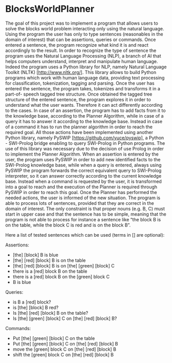 # BlocksWorldPlanner

The goal of this project was to implement a program that allows users to solve the blocks world problem interacting only using the natural language. Using the program the user has only to type sentences (reasonables in the domain of interest) that can be assertions, queries or commands. 
Once entered a sentence, the program recognize what kind it is and react accordingly to the result. In order to recognize the type of sentence the program uses the Natural Language Processing (NLP), a branch of AI that helps computers understand, interpret and manipulate human language. 
Indeed the program uses a Python library for NLP, namely Natural Language Toolkit (NLTK) [http://www.nltk.org/]. 
This library allows to build Python programs which work with human language data, providing text processing for classification, tokenization, tagging and parsing. Once the user has entered the sentence, the program takes, tokenizes and transforms it in a part-of- speech tagged tree structure. Once obtained the tagged tree structure of the entered sentence, the program explores it in order to understand what the user wants. 
Therefore it can act differently according to the cases. In case of an assertion, the program has to add facts from it to the knowledge base, according to the Planner Algorithm, while in case of a query it has to answer it according to the knowledge base. 
Instead in case of a command it has to run the planner algorithm in order to reach the required goal. All those actions have been implemented using another Python library, namely PySWIP [https://github.com/yuce/pyswip], a Python - SWI-Prolog bridge enabling to query SWI-Prolog in Python programs. The use of this library was necessary due to the decision of use Prolog in order to implement the Planner Algorithm. 
When an assertion is entered by the user, the program uses PySWIP in order to add new identified facts to the SWI-Prolog knowledge base, while when a query is entered, always using PySWIP the program forwards the correct equivalent query to SWI-Prolog interpreter, so it can answer correctly according to the current knowledge base. Instead when a command is requested by the user, it is transformed into a goal to reach and the execution of the Planner is required through PySWIP in order to reach this goal. 
Once the Planner has performed the needed actions, the user is informed of the new situation. 
The program is able to process lots of sentences, provided that they are correct in the domain of interest. 
The only constraint is that proper nouns (e.g. B, C) must start in upper case and that the sentence has to be simple, meaning that the program is not able to process for instance a sentence like “the block B is on the table, while the block C is red and is on the block B”. 

Here a list of tested sentences which can be used (terms in [] are optional): 

Assertions: 
- [the] [block] B is blue 
- [the] [red] [block] B is on the table 
- [the] [red] [block] B is on [the] [green] [block] C 
- there is a [red] block B on the table 
- there is a [red] block B on the [green] block C 
- B is blue 

Queries: 
- is B a [red] block? 
- is [the] [block] B red? 
- Is [the] [red] [block] B on the table? 
- Is [the] [green] [block] C on [the] [red] [block] B? 

Commands: 
- Put [the] [green] [block] C on the table 
- Put [the] [green] [block] C on [the] [red] [block] B 
- move the [green] block C on [the] [red] [block] B 
- shift the [green] block C on [the] [red] [block] B
